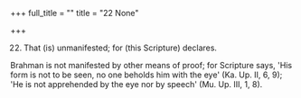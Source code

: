 +++
full_title = ""
title = "22 None"

+++


22. That (is) unmanifested; for (this Scripture) declares.

Brahman is not manifested by other means of proof; for Scripture says, 'His form is not to be seen, no one beholds him with the eye' (Ka. Up. II, 6, 9); 'He is not apprehended by the eye nor by speech' (Mu. Up. III, 1, 8).

